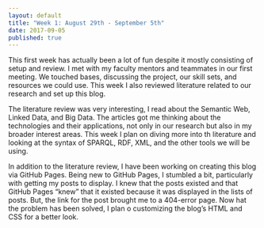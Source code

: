 ```yaml
---
layout: default
title: "Week 1: August 29th - September 5th"
date: 2017-09-05
published: true
---
```

This first week has actually been a lot of fun despite it mostly consisting of setup and review. I met with my faculty mentors and teammates in our first meeting. We touched bases, discussing the project, our skill sets, and resources we could use. This week I also reviewed literature related to our research and set up this blog.

The literature review was very interesting, I read about the Semantic Web, Linked Data, and Big Data. The articles got me thinking about the technologies and their applications, not only in our research but also in my broader interest areas. This week I plan on diving more into th literature and looking at the syntax of SPARQL, RDF, XML, and the other tools we will be using.

In addition to the literature review, I have been working on creating this blog via GitHub Pages. Being new to GitHub Pages, I stumbled a bit, particularly with getting my posts to display. I knew that the posts existed and that GitHub Pages “knew” that it existed because it was displayed in the lists of posts. But, the link for the post brought me to a 404-error page. Now hat the problem has been solved, I plan o customizing the blog’s HTML and CSS for a better look.


